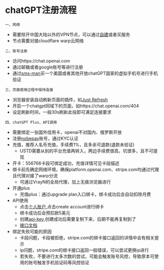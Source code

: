# chatGPT注册流程

`一、网络`
- 需要除开中国大陆以外的VPN节点，可以通过[自建](./v2ray_deploy.md)或者买服务
- 节点需要对接cloudflare warp云网络

`二、账号注册`
- 访问https://chat.openai.com
- 通过邮箱或者google账号等进行注册
- 通过[sms-man](https://sms-man.com)买一个美国或者其他开放chatGPT国家的虚拟手机号进行手机验证

`三、页面使用过程中保持连接`
- 浏览器安装自动刷新页面的插件，如[Just Refresh](https://chrome.google.com/webstore/detail/just-refresh/pgaimkehoiabhliejchbnamlboniofpd)
- 开启一个chatgpt同域下的页面，如https://chat.openai.com/404
- 设定刷新时间，一般30s刷新此役即可满足连接要求

`四、chatGPT Plus、API调用`
- 需要绑定一张国外信用卡，openai不对国内、俄罗斯开放
- 注册[nobepay](https://www.nobepay.com/app/home)账号，通过KYC认证
- 充值，推荐人名币充值，手续费1%，且多余可退款(退款未验证)
    - USTD需要从别的平台充值再转入，两边手续费很高，坑很多，且不可提现
- 开卡：556766卡段可绑定成功，充值详情可见卡段描述
- 绑卡前先确定网络环境，确保platform.openai.com、stripe.com均通过代理且代理对接了warp分流
  - 可通过VrayN的全局代理，加上无痕浏览器进行
- 开通plus
    - 充值plus：通过upgrade plan入口绑卡，绑卡成功后会自动扣除月费
- API使用
    - 点击[个人账户](https://platform.openai.com/account/billing/overview),点击create account进行绑卡
    - 绑卡成功后会预扣款5美元
    - 创建[api-key](https://platform.openai.com/account/api-keys),创建成功后需要复制下来，后期不能再复制到了
    - [接口文档](https://platform.openai.com/docs/api-reference/introduction)
- 绑定失败可能的原因
    - 卡段问题，卡段被拒绝，stripe.com的绑卡接口返回的详情中会有相关提示
    - ip问题，stripe.com的绑卡接口返回一般错误，可以尝试更换ip进行
    - 若失败，不要进行太多次数的尝试，可能会触发账号风控，导致原本可使用的账号触发手机验证码等风控验证
